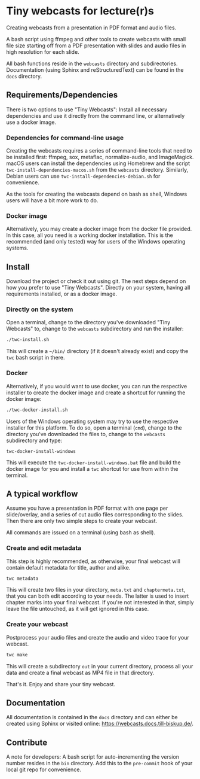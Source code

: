 # Tiny webcasts for lecture(r)s

Creating webcasts from a presentation in PDF format and audio files.

A bash script using ffmpeg and other tools to create webcasts with small file size starting off from a PDF presentation with slides and audio files in high resolution for each slide.

All bash functions reside in the `webcasts` directory and subdirectories. Documentation (using Sphinx and reStructuredText) can be found in the `docs` directory.


## Requirements/Dependencies

There is two options to use "Tiny Webcasts": Install all necessary dependencies and use it directly from the command line, or alternatively use a docker image.


### Dependencies for command-line usage

Creating the webcasts requires a series of command-line tools that need to be installed first: ffmpeg, sox, metaflac, normalize-audio, and ImageMagick. macOS users can install the dependencies using Homebrew and the script `twc-install-dependencies-macos.sh` from the `webcasts` directory. Similarly, Debian users can use `twc-install-dependencies-debian.sh` for convenience.

As the tools for creating the webcasts depend on bash as shell, Windows users will have a bit more work to do.


### Docker image

Alternatively, you may create a docker image from the docker file provided. In this case, all you need is a working docker installation. This is the recommended (and only tested) way for users of the Windows operating systems.


## Install

Download the project or check it out using git. The next steps depend on how you prefer to use "Tiny Webcasts". Directly on your system, having all requirements installed, or as a docker image.


### Directly on the system

Open a terminal, change to the directory you've downloaded "Tiny Webcasts" to, change to the `webcasts` subdirectory and run the installer:

```bash
./twc-install.sh
```

This will create a `~/bin/` directory (if it doesn't already exist) and copy the `twc` bash script in there.


### Docker

Alternatively, if you would want to use docker, you can run the respective installer to create the docker image and create a shortcut for running the docker image:

```bash
./twc-docker-install.sh
```

Users of the Windows operating system may try to use the respective installer for this platform. To do so, open a terminal (`cmd`), change to the directory you've downloaded the files to, change to the `webcasts` subdirectory and type:

```
twc-docker-install-windows
```

This will execute the ``twc-docker-install-windows.bat`` file and build the docker image for you and install a ``twc`` shortcut for use from within the terminal.


## A typical workflow

Assume you have a presentation in PDF format with one page per slide/overlay, and a series of cut audio files corresponding to the slides. Then there are only two simple steps to create your webcast.

All commands are issued on a terminal (using bash as shell).


### Create and edit metadata

This step is highly recommended, as otherwise, your final webcast will contain default metadata for title, author and alike.

```bash
twc metadata
```

This will create two files in your directory, `meta.txt` and `chaptermeta.txt`, that you can both edit according to your needs. The latter is used to insert chapter marks into your final webcast. If you're not interested in that, simply leave the file untouched, as it will get ignored in this case.


### Create your webcast

Postprocess your audio files and create the audio and video trace for your webcast.

```bash
twc make
```

This will create a subdirectory `out` in your current directory, process all your data and create a final webcast as MP4 file in that directory.

That's it. Enjoy and share your tiny webcast.


## Documentation

All documentation is contained in the `docs` directory and can either be created using Sphinx or visited online: https://webcasts.docs.till-biskup.de/.


## Contribute

A note for developers: A bash script for auto-incrementing the version number resides in the `bin` directory. Add this to the `pre-commit` hook of your local git repo for convenience.
